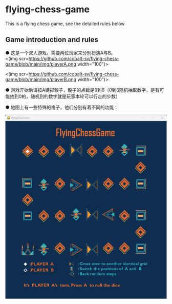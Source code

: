 # flying-chess-game
This is a flying chess game, see the detailed rules below

## **Game introduction and rules**
● 这是一个双人游戏，需要两位玩家来分别扮演A与B。  
<(img scr=https://github.com/cobalt-sv/flying-chess-game/blob/main/img/playerA.png width="100")>  

<(img scr=https://github.com/cobalt-sv/flying-chess-game/blob/main/img/playerB.png width="100")>  

● 游戏开始后请按A键掷骰子，骰子的点数是0到6（0到6随机抽取数字，是有可能抽到0的，随机到的数字就是玩家本轮可以行走的步数）  

● 地图上有一些特殊的格子，他们分别有着不同的功能：  

![image](https://github.com/cobalt-sv/flying-chess-game/blob/main/img/img_01.png)
